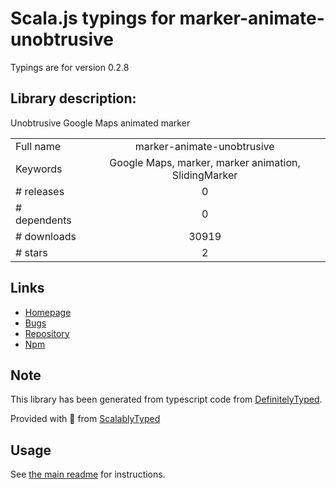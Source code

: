 
# Scala.js typings for marker-animate-unobtrusive

Typings are for version 0.2.8

## Library description:
Unobtrusive Google Maps animated marker

|                    |                 |
| ------------------ | :-------------: |
| Full name          | marker-animate-unobtrusive |
| Keywords           | Google Maps, marker, marker animation, SlidingMarker |
| # releases         | 0 |
| # dependents       | 0 |
| # downloads        | 30919 |
| # stars            | 2 |

## Links
- [Homepage](https://github.com/terikon/marker-animate-unobtrusive)
- [Bugs](https://github.com/terikon/marker-animate-unobtrusive/issues)
- [Repository](https://github.com/terikon/marker-animate-unobtrusive)
- [Npm](https://www.npmjs.com/package/marker-animate-unobtrusive)
    


## Note
This library has been generated from typescript code from [DefinitelyTyped](https://definitelytyped.org).

Provided with :purple_heart: from [ScalablyTyped](https://github.com/oyvindberg/ScalablyTyped)

## Usage
See [the main readme](../../readme.md) for instructions.



